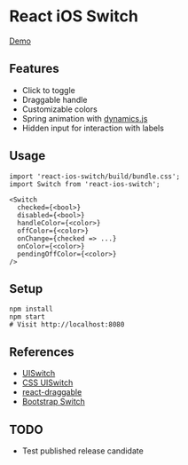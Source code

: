 React iOS Switch
===
[Demo](http://clariussystems.github.io/react-ios-switch)

Features
---
- Click to toggle
- Draggable handle
- Customizable colors
- Spring animation with [dynamics.js](https://github.com/michaelvillar/dynamics.js)
- Hidden input for interaction with labels

Usage
---
```
import 'react-ios-switch/build/bundle.css';
import Switch from 'react-ios-switch';

<Switch
  checked={<bool>}
  disabled={<bool>}
  handleColor={<color>}
  offColor={<color>}
  onChange={checked => ...}
  onColor={<color>}
  pendingOffColor={<color>}
/>
```

Setup
---
```
npm install
npm start
# Visit http://localhost:8080
```

References
---
- [UISwitch](https://developer.apple.com/library/ios/documentation/UIKit/Reference/UISwitch_Class)
- [CSS UISwitch](https://github.com/fnky/css3-uiswitch)
- [react-draggable](https://github.com/mzabriskie/react-draggable)
- [Bootstrap Switch](http://www.bootstrap-switch.org)

TODO
---
- Test published release candidate
